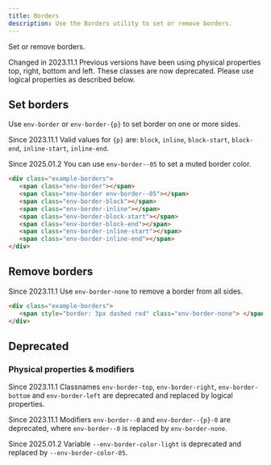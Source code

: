 ```yaml
---
title: Borders
description: Use the Borders utility to set or remove borders.
---
```


Set or remove borders.

<span class="doc-badge doc-badge--danger">Changed in 2023.11.1</span> Previous versions have been using physical properties top, right, bottom and left.
These classes are now deprecated. Please use logical properties as described below.

## Set borders

Use `env-border` or `env-border-{p}` to set border on one or more sides.

<span class="doc-badge doc-badge--info">Since 2023.11.1</span> Valid values for `{p}` are: `block`, `inline`, `block-start`, `block-end`, `inline-start`, `inline-end`.

<span class="doc-badge doc-badge--info">Since 2025.01.2</span> You can use `env-border--05` to set a muted border color.

```html
<div class="example-borders">
   <span class="env-border"></span>
   <span class="env-border env-border--05"></span>
   <span class="env-border-block"></span>
   <span class="env-border-inline"></span>
   <span class="env-border-block-start"></span>
   <span class="env-border-block-end"></span>
   <span class="env-border-inline-start"></span>
   <span class="env-border-inline-end"></span>
</div>
```

## Remove borders

<span class="doc-badge doc-badge--info">Since 2023.11.1</span> Use `env-border-none` to remove a border from all sides.

```html
<div class="example-borders">
   <span style="border: 3px dashed red" class="env-border-none"> </span>
</div>
```

## Deprecated

### Physical properties & modifiers

<span class="doc-badge doc-badge--danger">Since 2023.11.1</span> Classnames `env-border-top`, `env-border-right`, `env-border-bottom` and `env-border-left` are deprecated and replaced by logical properties.

<span class="doc-badge doc-badge--danger">Since 2023.11.1</span> Modifiers `env-border--0` and `env-border--{p}-0` are deprecated, where `env-border--0` is replaced by `env-border-none`.

<span class="doc-badge doc-badge--danger">Since 2025.01.2</span> Variable `--env-border-color-light` is deprecated and replaced by `--env-border-color-05`.
